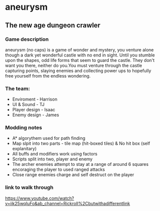 # aneurysm

## The new age dungeon crawler

### Game description
aneurysm (no caps) is a game of wonder and mystery, you venture alone though a dark yet wonderful castle with no end in sight. Until you stumble upon the shapes, odd life forms that seem to guard the castle. They don't want you there, neither do you.You must venture through the castle capturing points, slaying enemies and collecting power ups to hopefully free yourself from the endless wondering.

### The team: 
- Enviroment - Harrison
- UI & Sound - TJ 
- Player design - Isaac
- Enemy design - James 

### Modding notes
- A* algorythem used for path finding 
- Map slpit into two parts - tile map (hit-boxed tiles) & No hit box (self explanitary)
- All buffs and modifiers work using factors
- Scripts split into two, player and enemy
- The archer enemies attempt to stay at a range of around 6 squares encoraging the player to used ranged attacks
- Close range enemies charge and self destruct on the player

### link to walk through
https://www.youtube.com/watch?v=iik25wqIuFo&ab_channel=Rickroll%2Cbutwithadifferentlink
